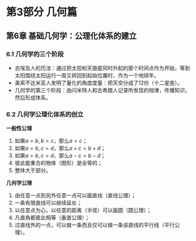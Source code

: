 # 第3部分 几何篇

## 第6章 基础几何学：公理化体系的建立

### 6.1 几何学的三个阶段

- 古埃及人的历法：通过把太阳和天狼星同时升起的那个时间点作为开始，等到太阳围绕太阳运行一周又转回到起始位置时，作为一个地球年。
- 美索不达米亚人发明了量化的角度度量：把天空分成了12份（十二星座）。
- 几何学的第三个阶段：由闪米特人和古希腊人记录所发现的规律，传播知识，然后形成体系。

### 6.2 几何学公理化体系的创立

**一般性公理**
1. 如果$a = b, b = c$，那么$a = c$；
2. 如果$a = b, c = d$，那么$a + c = b + d$；
3. 如果$a = b, c = d$，那么$a - c = b - d$；
4. 彼此能重合的物体（图形）是全等的；
5. 整体大于部分。

**几何学公理**
1. 由任意一点到另外任意一点可以画直线（直线公理）；
2. 一条有限直线可以继续延长；
3. 以任意点为心，以任意的距离（半径）可以画圆（圆公理）；
4. 凡直角都彼此相等（垂直公理）；
5. 过直线外的一点，可以做一条而且仅可以做一条该直线的平行线（平行公理）。

